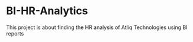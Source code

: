 # BI-HR-Analytics
This project is about finding the HR analysis of Atliq Technologies using BI reports
